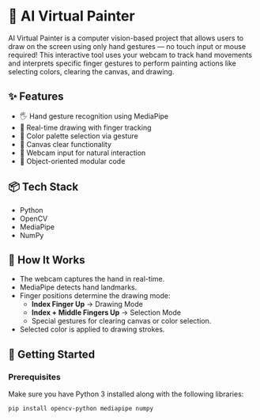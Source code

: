 # 🎨 AI Virtual Painter

AI Virtual Painter is a computer vision-based project that allows users to draw on the screen using only hand gestures — no touch input or mouse required! This interactive tool uses your webcam to track hand movements and interprets specific finger gestures to perform painting actions like selecting colors, clearing the canvas, and drawing.

## ✨ Features

- 🖐️ Hand gesture recognition using MediaPipe
- 🎨 Real-time drawing with finger tracking
- 🌈 Color palette selection via gesture
- 🧼 Canvas clear functionality
- 📸 Webcam input for natural interaction
- 🧠 Object-oriented modular code

## 📦 Tech Stack

- Python
- OpenCV
- MediaPipe
- NumPy

## 🧠 How It Works

- The webcam captures the hand in real-time.
- MediaPipe detects hand landmarks.
- Finger positions determine the drawing mode:
  - **Index Finger Up** → Drawing Mode
  - **Index + Middle Fingers Up** → Selection Mode
  - Special gestures for clearing canvas or color selection.
- Selected color is applied to drawing strokes.

## 🚀 Getting Started

### Prerequisites

Make sure you have Python 3 installed along with the following libraries:

```bash
pip install opencv-python mediapipe numpy
